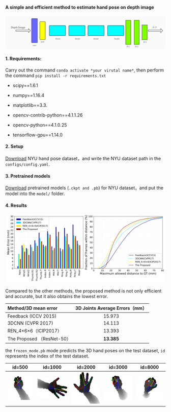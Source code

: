 #### A simple and efficient method to estimate hand pose on depth image

 ![network structure](doc/network%20structure.png)

#### 1. Requirements:

Carry out the command  `conda activate *your virutal name*`, then perform the command `pip install -r requirements.txt` 

* scipy==1.6.1

* numpy==1.16.4

* matplotlib==3.3.

* opencv-contrib-python==4.1.1.26

* opencv-python==4.1.0.25

* tensorflow-gpu==1.14.0

#### 2. Setup

[Download](https://jonathantompson.github.io/NYU_Hand_Pose_Dataset.htm#download) NYU hand pose dataset，and write the NYU dataset path in the `configs/config.yaml`.

#### 3. Pretrained models

[Download](https://drive.google.com/file/d/1s-z4hx_gIP6olbG4DH16Ut2aqv5kvgdp/view?usp=sharing) pretrained models (`.ckpt and .pb`) for NYU dataset，and put the model into the `model/` folder.

#### 4. Results

![nyu_error](result/nyu_error.svg)

Compared to the other methods, the proposed method  is not only efficient and accurate, but it also obtains the lowest error.

| Method/3D mean error       | 3D Joints Average Errors（mm） |
| :------------------------- | :--------------------: |
| Feedback (ICCV 2015)       |         15.973         |
| 3DCNN (CVPR 2017)          |         14.113         |
| REN_4×6×6（ICIP2017）      |         13.393         |
| The Proposed （ResNet-50） |       **13.385**       |

the `frozen_mode.pb` mode predicts the 3D hand poses on the test dataset, `id` represents the index of the test dataset.

|          id=500          |         id=1000          |         id=2000          |         id=3000          |         id=8000          |
| :----------------------: | :----------------------: | :----------------------: | :----------------------: | :----------------------: |
| ![](result/predict1.png) | ![](result/predict2.png) | ![](result/predict3.png) | ![](result/predict4.png) | ![](result/predict5.png) |

